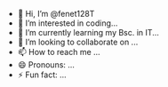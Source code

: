 - 👋 Hi, I’m @fenet128T
- 👀 I’m interested in coding...
- 🌱 I’m currently learning my Bsc. in IT...
- 💞️ I’m looking to collaborate on ...
- 📫 How to reach me ...
- 😄 Pronouns: ...
- ⚡ Fun fact: ...
  
<!---
fenet128T/fenet128T is a ✨ special ✨ repository because its `README.md` (this file) appears on your GitHub profile.
You can click the Preview link to take a look at your changes.
--->
